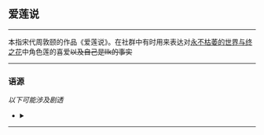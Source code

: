 ## 爱莲说

---

本指宋代周敦颐的作品《爱莲说》。在社群中有时用来表达对[永不枯萎的世界与终之花](https://vndb.org/v19658)中角色莲的喜爱~~以及自己是llk的事实~~ 

---

### 语源

  *以下可能涉及剧透*
  + <details>
      <summary></summary>
      <p>
        ![image](../asset/爱莲说/验欲丁真.jpg)
        在《永不枯萎的世界与终之花》中，三次选择女主角是自己的家人将会进入莲路线。因为前文男主对莲的感情指向并不明显，再加上全选家人反成炼铜佬的奇妙进线逻辑带来的节目效果，使得~~大家对莲越发喜爱了~~这一说法广泛传播。
      </p>      
    </details>

---